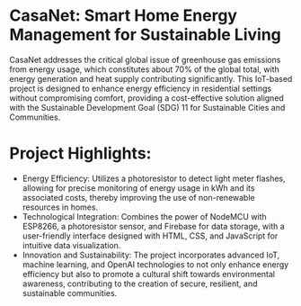 # CasaNet: Smart Home Energy Management for Sustainable Living

CasaNet addresses the critical global issue of greenhouse gas emissions from energy usage, which constitutes about 70% of the global total, with energy generation and heat supply contributing significantly. This IoT-based project is designed to enhance energy efficiency in residential settings without compromising comfort, providing a cost-effective solution aligned with the Sustainable Development Goal (SDG) 11 for Sustainable Cities and Communities.

# Project Highlights:

* Energy Efficiency: Utilizes a photoresistor to detect light meter flashes, allowing for precise monitoring of energy usage in kWh and its associated costs, thereby improving the use of non-renewable resources in homes.
* Technological Integration: Combines the power of NodeMCU with ESP8266, a photoresistor sensor, and Firebase for data storage, with a user-friendly interface designed with HTML, CSS, and JavaScript for intuitive data visualization.
* Innovation and Sustainability: The project incorporates advanced IoT, machine learning, and OpenAI technologies to not only enhance energy efficiency but also to promote a cultural shift towards environmental awareness, contributing to the creation of secure, resilient, and sustainable communities.

